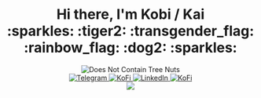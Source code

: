 <h1 align="center">
Hi there, I'm Kobi / Kai<br />
:sparkles: :tiger2: :transgender_flag: :rainbow_flag: :dog2: :sparkles:
</h1>

<p align="center">

<img src="https://img.shields.io/static/v1?label=does%20not%20contain&amp;message=tree%20nuts&amp;labelColor=3BC4F3&amp;color=3C9AD5&amp;style=for-the-badge" alt="Does Not Contain Tree Nuts">


<br />

<a href="https://t.me/kaitiggy">
<img src="https://img.shields.io/badge/Telegram-2CA5E0?style=for-the-badge&amp;logo=telegram&amp;logoColor=white" alt="Telegram">
</a>

<a href="mailto:kobi@kobitate.com">
<img src="https://img.shields.io/badge/kobi@kobitate.com-511c92?style=for-the-badge&amp;logo=gmail&amp;logoColor=white" alt="KoFi">
</a>

<a href="https://linkedin.com/in/kobitate">
<img src="https://img.shields.io/badge/LinkedIn-0077B5?style=for-the-badge&amp;logo=linkedin&amp;logoColor=white" alt="LinkedIn">
</a>

<a href="https://ko-fi.com/KaiTiggy">
<img src="https://img.shields.io/badge/Ko--fi-F16061?style=for-the-badge&amp;logo=ko-fi&amp;logoColor=white" alt="KoFi">
</a>

<br />

<a href="https://last.fm/user/kaitiggy">
<img src="https://badges.lastfm.workers.dev/last-played?user=kaitiggy&style=flat-square&labelColor=EF4041&color=C1282D&cacheSeconds=3600" />
</a>
</p>

